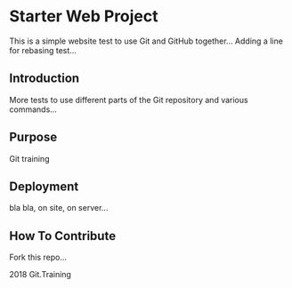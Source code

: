 # Starter Web Project

This is a simple website test to use Git and GitHub together...
Adding a line for rebasing test...

## Introduction

More tests to use different parts of the Git repository and various commands...

## Purpose

Git training

## Deployment

bla bla, on site, on server...

## How To Contribute

Fork this repo...

2018 Git.Training